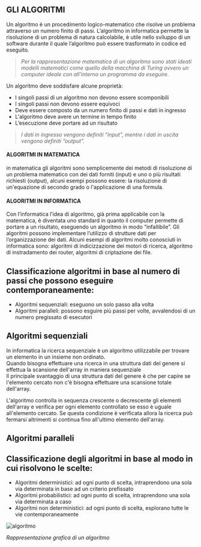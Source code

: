 ## GLI ALGORITMI
Un algoritmo è un procedimento logico-matematico che risolve un problema attraverso un numero finito di passi. L’algoritmo in informatica permette la risoluzione di un problema di natura calcolabile, è utile nello sviluppo di un software durante il quale l’algoritmo può essere trasformato in codice ed eseguito.

>*Per la rappresentazione matematica di un algoritmo sono stati ideati modelli matematici come quello della macchina di Turing ovvero un computer ideale con all’interno un programma da eseguire.*  

Un algoritmo deve soddisfare alcune proprietà:
* I singoli passi di un algoritmo non devono essere scomponibili
* I singoli passi non devono essere equivoci
* Deve essere composto da un numero finito di passi e dati in ingresso
* L'algoritmo deve avere un termine in tempo finito
* L’esecuzione deve portare ad un risultato

>*I dati in ingresso vengono definiti “input”, mentre i dati in uscita vengono definiti “output”.*

#### ALGORITMI IN MATEMATICA

in matematica gli algoritmi sono semplicemente dei metodi di risoluzione di un problema matematico con dei dati forniti (input) e uno o più risultati richiesti (output), alcuni esempi possono essere: la risoluzione di un'equazione di secondo grado o l'applicazione di una formula.

#### ALGORITMI IN INFORMATICA

Con l’informatica l’idea di algoritmo, già prima applicabile con la matematica, è diventata uno standard in quanto il computer permette di portare a un risultato, eseguendo un algoritmo in modo “infallibile”.
Gli algoritmi possono implementare l’utilizzo di strutture dati per l’organizzazione dei dati.
Alcuni esempi di algoritmi molto conosciuti in informatica sono: algoritmi di indicizzazione dei motori di ricerca, algoritmo di instradamento dei router, algoritmi di criptazione dei file.  

## Classificazione algoritmi in base al numero di passi che possono eseguire contemporaneamente:
*   Algoritmi sequenziali: eseguono un solo passo alla volta
*   Algoritmi paralleli: possono esguire più passi per volte, avvalendosi di un numero pregissato di esecutori  

## Algoritmi sequenziali   
In informatica la ricerca sequenziale è un algoritmo utilizzabile per trovare un elemento in un insieme non ordinato.  
Quando bisogna effettuare una ricerca in una struttura dati del genere si effettua la scansione dell'array in maniera sequenziale  
Il principale svantaggio di una struttura dati del genere è che per capire se l'elemento cercato non c'è bisogna effettuare una scansione totale dell'array.

L'algoritmo controlla in sequenza crescente o decrescente gli elementi dell'array e verifica per ogni elemento controllato se esso è uguale all'elemento cercato. Se questa condizione è verificata allora la ricerca può fermarsi altrimenti si continua fino all'ultimo elemento dell'array.  

## Algoritmi paralleli

## Classificazione degli algoritmi in base al modo in cui risolvono le scelte:
* Algoritmi deterministici: ad ogni punto di scelta, intraprendono una sola via determinata in base ad un criterio prefissato
* Algoritmi probabilistici: ad ogni punto di scelta, intraprendono una sola via determinata a caso
* Algoritmi non deterministici: ad ogni punto di scelta, esplorano tutte le vie contemporaneamente

![algoritmo](http://codeblog.altervista.org/wp-content/uploads/2014/05/Algoritm.png)


*Rappresentazione grafica di un algoritmo*

